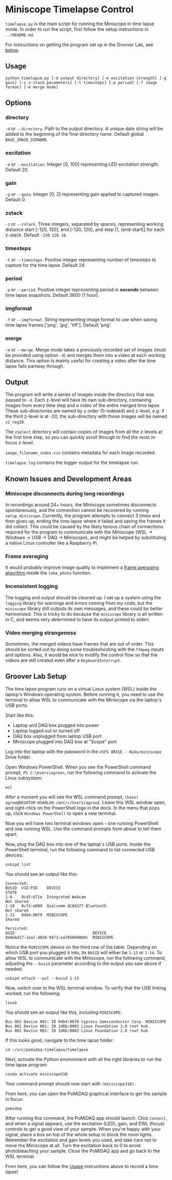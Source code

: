 # Miniscope Timelapse Control

`timelapse.py` is the main script for running the Miniscope in time lapse mode. In order to run the script, first follow the setup instructions in `../README.md`.

For instructions on getting the program set up in the Groover Lab, see [below](#groover-lab-setup). 

## Usage

```
python timelapse.py [-d output directory] [-e excitation strength] [-g gain] [-z z-stack parameters] [-t timesteps] [-p period] [-f image format] [-m merge mode]
```

## Options

### directory

`-d` or `--directory`. Path to the output directory. A unique date string will be added to the beginning of the final directory name. Default global `BASE_IMAGE_DIRNAME`.

### excitation

`-e` or `--excitation`. Integer [0, 100] representing LED excitation strength. Default 20.

### gain

`-g` or `--gain`. Integer [0, 2] representing gain applied to captured images. Default 0.

### zstack

`-z` or `--zstack`. Three integers, separated by spaces, representing working distance start [-120, 120], end [-120, 120], and step [1, (end-start)] for each z-stack. Default `-120 120 10`.

### timesteps

`-t` or `--timesteps`. Positive integer representing number of timesteps to capture for the time lapse. Default 24.

### period

`-p` or `--period`. Positive integer representing period in **seconds** between time lapse snapshots. Default 3600 (1 hour). 

### imgformat
`-f` or `--imgformat`. String representing image format to use when saving time lapse frames ['png', 'jpg', 'tiff']. Default 'png'.

### merge

`-m` or `--merge`. Merge mode takes a previously recorded set of images (must be provided using option `-d`) and merges them into a video at each working distance. This option is mainly useful for creating a video after the time lapse fails partway through.

## Output

The program will write a series of images inside the directory that was passed to `-d`. Each z-level will have its own sub-directory, containing images from every time step and a video of the entire merged time lapse. These sub-directories are named by z order (0-indexed) and z-level, e.g. if the third z-level is at -20, the sub-directory with those images will be named `z2_neg20`.

The `zselect` directory will contain copies of images from all the z-levels at the first time step, so you can quickly scroll through to find the most in-focus z-level.

`image_filename_index.csv` contains metadata for each image recorded.

`timelapse.log` contains the logger output for the timelapse run.

## Known Issues and Development Areas

### Miniscope disconnects during long recordings

In recordings around 24+ hours, the Miniscope sometimes disconnects spontaneously, and the connection cannot be recovered by running `setup_miniscope`. Currently, the program attempts to connect 3 times and then gives up, ending the time lapse where it failed and saving the frames it did collect. This could be caused by the likely tenous chain of connections required for the program to communicate with the Miniscope (WSL -> Windows -> USB -> DAQ -> Miniscope), and might be helped by substituting a native Linux controller like a Raspberry Pi. 

### Frame averaging

It would probably improve image quality to implement a [frame averaging algorithm](https://www.nde-ed.org/NDETechniques/Radiography/AdvancedTechniques/Real_Time_Radiography/FrameAveraging.xhtml#:~:text=The%20digital%20image%20processor%20can,value%20between%20zero%20and%20255.) inside the `take_photo` function.  

### Inconsistent logging

The logging and output should be cleaned up. I set up a system using the `logging` library for warnings and errors coming from my code, but the `miniscope` library still outputs its own messages, and these could be better harmonized. This is tricky to do because the `miniscope` library is all written in C, and seems very determined to have its output printed to stderr.

### Video merging strangeness

Sometimes, the merged videos have frames that are out of order. This should be sorted out by doing some troubleshooting with the `ffmpeg` inputs and options. Also, it would be nice to modify the control flow so that the videos are still created even after a `KeyboardInterrupt`.

## Groover Lab Setup

The time lapse program runs on a virtual Linux system (WSL) inside the laptop's Windows operating system. Before running it, you need to use the terminal to allow WSL to communicate with the Miniscope via the laptop's USB ports.

Start like this:
* Laptop and DAQ box plugged into power
* Laptop logged out or turned off
* DAQ box unplugged from laptop USB port 
* Miniscope plugged into DAQ box at "Scope" port

Log into the laptop with the password in the `USFS ORISE - Niko/miniscope` Drive folder.

Open Windows PowerShell. When you see the PowerShell command prompt, `PS C:\Users\agroo>`, run the following command to activate the Linux subsystem:

```
wsl
```

After a moment you will see the WSL command prompt, `(base) agroo@DESKTOP-H560LU9:/mnt/c/Users/agroo$`. Leave this WSL window open, and right-click on the PowerShell logo in the dock. In the menu that pops up, click `Windows PowerShell` to open a new terminal.

Now you will have two terminal windows open - one running PowerShell and one running WSL. Use the command prompts from above to tell them apart.  

Now, plug the DAQ box into one of the laptop's USB ports. Inside the PowerShell terminal, run the following command to list connected USB devices:

```
usbipd list
```

You should see an output like this:

```
Connected:
BUSID  VID:PID    DEVICE                                                        STATE
1-6    0c45:671e  Integrated Webcam                                             Not shared
1-10   0cf3:e009  Qualcomm QCA9377 Bluetooth                                    Not shared
1-13   04b4:00f9  MINISCOPE                                                     Shared

Persisted:
GUID                                  DEVICE
8e0ebd17-1ea7-4020-9473-ea7056040b0c  MINISCOPE
```

Notice the `MINISCOPE` device on the third row of the table. Depending on which USB port you plugged it into, its `BUSID` will either be `1-13` or `1-14`. To allow WSL to communicate with the Miniscope, run the following command, adjusting the `--busid` parameter according to the output you saw above if needed:

```
usbipd attach --wsl --busid 1-13
```

Now, switch over to the WSL terminal window. To verify that the USB linking worked, run the following:

```
lsusb
```

You should see an output like this, including `MINISCOPE`:

```
Bus 002 Device 002: ID 04b4:00f9 Cypress Semiconductor Corp. MINISCOPE
Bus 002 Device 001: ID 1d6b:0003 Linux Foundation 3.0 root hub
Bus 001 Device 001: ID 1d6b:0002 Linux Foundation 2.0 root hub
```

If this looks good, navigate to the time lapse folder:

```
cd ~/src/pomidaq-timelapse/timelapse
```

Next, activate the Python environment with all the right libraries to run the time lapse program:

```
conda activate miniscope310
```

Your command prompt should now start with `(miniscope310)`. 

From here, you can open the PoMiDAQ graphical interface to get the sample in focus:

```
pomidaq
```

After running this command, the PoMiDAQ app should launch. Click `Connect`, and when a signal appears, use the excitation (LED), gain, and EWL (focus) controls to get a good view of your sample. When you're happy with your signal, place a box on top of the whole setup to block the room lights. Remember the excitation and gain levels you used, and take care not to move the Miniscope at all. Turn the excitation back to 0 to avoid photobleaching your sample. Close the PoMiDAQ app and go back to the WSL terminal.

From here, you can follow the [Usage](#usage) instructions above to record a time lapse!

